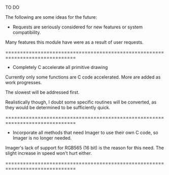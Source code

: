 TO DO

The following are some ideas for the future:

* Requests are seriously considered for new features or system compatibility.

Many features this module have were as a result of user requests.

==============================================================================

* Completely C accelerate all primitive drawing

Currently only some functions are C code accelerated.  More are added as work
progresses.

The slowest will be addressed first.

Realistically though, I doubt some specific routines will be converted, as
they would be determined to be sufficiently quick.

==============================================================================

* Incorporate all methods that need Imager to use their own C code, so Imager
  is no longer needed.

Imager's lack of support for RGB565 (16 bit) is the reason for this need.  The
slight increase in speed won't hurt either.

==============================================================================
